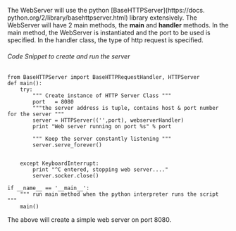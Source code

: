 The WebServer will use the python [BaseHTTPServer](https://docs.
python.org/2/library/basehttpserver.html)
library extensively.
The WebServer will have 2 main methods, the **main** and **handler**
methods.
In the main method, the WebServer is instantiated and the port to be
used is specified. In the handler class, the type of http request is
specified.

###### Code Snippet to create and run the server

```
from BaseHTTPServer import BaseHTTPRequestHandler, HTTPServer
def main():
	try:
		""" Create instance of HTTP Server Class """
		port   = 8080
		"""the server address is tuple, contains host & port number for the server """
		server = HTTPServer(('',port), webserverHandler)
		print "Web server running on port %s" % port

		""" Keep the server constantly listening """
		server.serve_forever()


	except KeyboardInterrupt:
		print "^C entered, stopping web server...."
		server.socker.close()

if __name__ == '__main__':
	""" run main method when the python interpreter runs the script """
	main()
```

The above will create a simple web server on port 8080.